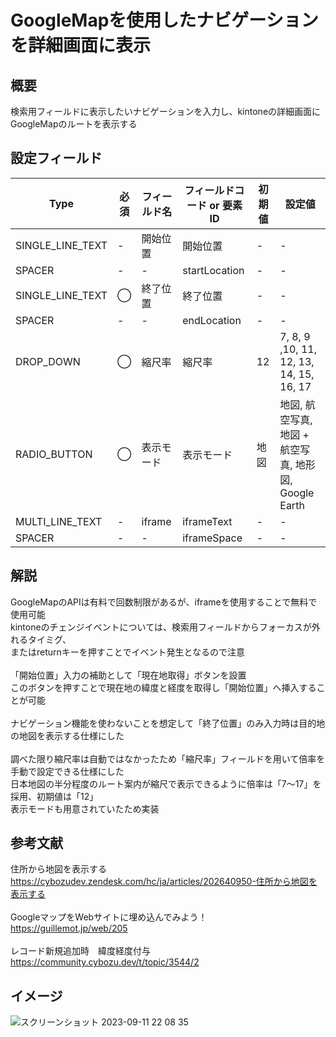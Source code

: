 # GoogleMapを使用したナビゲーションを詳細画面に表示
## 概要
検索用フィールドに表示したいナビゲーションを入力し、kintoneの詳細画面にGoogleMapのルートを表示する<br>

## 設定フィールド
| Type | 必須 | フィールド名 | フィールドコード or 要素ID | 初期値 | 設定値 |
| --- | --- | --- | --- | --- | --- |
| SINGLE_LINE_TEXT | - | 開始位置 | 開始位置 | - | - |
| SPACER | - | - | startLocation | - | - |
| SINGLE_LINE_TEXT | ◯ | 終了位置 | 終了位置 | - | - |
| SPACER | - | - | endLocation | - | - |
| DROP_DOWN | ◯ | 縮尺率 | 縮尺率 | 12 | 7, 8, 9 ,10, 11, 12, 13, 14, 15, 16, 17 |
| RADIO_BUTTON | ◯ | 表示モード | 表示モード | 地図 | 地図, 航空写真, 地図 + 航空写真, 地形図, Google Earth |
| MULTI_LINE_TEXT | - | iframe | iframeText | - | - |
| SPACER | - | - | iframeSpace | - | - |

## 解説
GoogleMapのAPIは有料で回数制限があるが、iframeを使用することで無料で使用可能<br>
kintoneのチェンジイベントについては、検索用フィールドからフォーカスが外れるタイミグ、<br>
またはreturnキーを押すことでイベント発生となるので注意<br>
<br>
「開始位置」入力の補助として「現在地取得」ボタンを設置<br>
このボタンを押すことで現在地の緯度と経度を取得し「開始位置」へ挿入することが可能<br>
<br>
ナビゲーション機能を使わないことを想定して「終了位置」のみ入力時は目的地の地図を表示する仕様にした<br>
<br>
調べた限り縮尺率は自動ではなかったため「縮尺率」フィールドを用いて倍率を手動で設定できる仕様にした<br>
日本地図の半分程度のルート案内が縮尺で表示できるように倍率は「7〜17」を採用、初期値は「12」<br>
表示モードも用意されていたため実装<br>

## 参考文献
住所から地図を表示する<br>
https://cybozudev.zendesk.com/hc/ja/articles/202640950-住所から地図を表示する<br>
<br>
GoogleマップをWebサイトに埋め込んでみよう！<br>
https://guillemot.jp/web/205<br>
<br>
レコード新規追加時　緯度経度付与<br>
https://community.cybozu.dev/t/topic/3544/2<br>

## イメージ
![スクリーンショット 2023-09-11 22 08 35](https://github.com/MizukiOkushima/kintone/assets/95268598/a6866653-b390-4ad0-bcef-64ccbedf2f8c)
